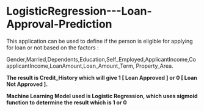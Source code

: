 # LogisticRegression---Loan-Approval-Prediction
This application can be used to define if the person is eligible for applying for loan or not based on the factors :

Gender,Married,Dependents,Education,Self_Employed,ApplicantIncome,CoapplicantIncome,LoanAmount,Loan_Amount_Term, Property_Area. 

****The result is Credit_History which will give 1 [ Loan Approved ] or 0 [ Loan Not Approved ].****

**Machine Learning Model used is Logistic Regression, which uses sigmoid function to determine the result which is 1 or 0**

